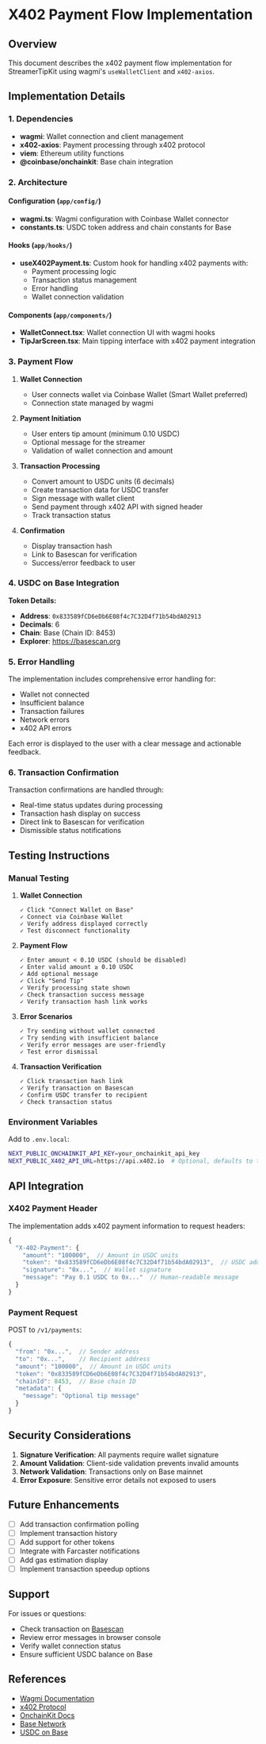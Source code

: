 # X402 Payment Flow Implementation

## Overview
This document describes the x402 payment flow implementation for StreamerTipKit using wagmi's `useWalletClient` and `x402-axios`.

## Implementation Details

### 1. Dependencies
- **wagmi**: Wallet connection and client management
- **x402-axios**: Payment processing through x402 protocol
- **viem**: Ethereum utility functions
- **@coinbase/onchainkit**: Base chain integration

### 2. Architecture

#### Configuration (`app/config/`)
- **wagmi.ts**: Wagmi configuration with Coinbase Wallet connector
- **constants.ts**: USDC token address and chain constants for Base

#### Hooks (`app/hooks/`)
- **useX402Payment.ts**: Custom hook for handling x402 payments with:
  - Payment processing logic
  - Transaction status management
  - Error handling
  - Wallet connection validation

#### Components (`app/components/`)
- **WalletConnect.tsx**: Wallet connection UI with wagmi hooks
- **TipJarScreen.tsx**: Main tipping interface with x402 payment integration

### 3. Payment Flow

1. **Wallet Connection**
   - User connects wallet via Coinbase Wallet (Smart Wallet preferred)
   - Connection state managed by wagmi

2. **Payment Initiation**
   - User enters tip amount (minimum 0.10 USDC)
   - Optional message for the streamer
   - Validation of wallet connection and amount

3. **Transaction Processing**
   - Convert amount to USDC units (6 decimals)
   - Create transaction data for USDC transfer
   - Sign message with wallet client
   - Send payment through x402 API with signed header
   - Track transaction status

4. **Confirmation**
   - Display transaction hash
   - Link to Basescan for verification
   - Success/error feedback to user

### 4. USDC on Base Integration

**Token Details:**
- **Address**: `0x833589fCD6eDb6E08f4c7C32D4f71b54bdA02913`
- **Decimals**: 6
- **Chain**: Base (Chain ID: 8453)
- **Explorer**: https://basescan.org

### 5. Error Handling

The implementation includes comprehensive error handling for:
- Wallet not connected
- Insufficient balance
- Transaction failures
- Network errors
- x402 API errors

Each error is displayed to the user with a clear message and actionable feedback.

### 6. Transaction Confirmation

Transaction confirmations are handled through:
- Real-time status updates during processing
- Transaction hash display on success
- Direct link to Basescan for verification
- Dismissible status notifications

## Testing Instructions

### Manual Testing

1. **Wallet Connection**
   ```
   ✓ Click "Connect Wallet on Base"
   ✓ Connect via Coinbase Wallet
   ✓ Verify address displayed correctly
   ✓ Test disconnect functionality
   ```

2. **Payment Flow**
   ```
   ✓ Enter amount < 0.10 USDC (should be disabled)
   ✓ Enter valid amount ≥ 0.10 USDC
   ✓ Add optional message
   ✓ Click "Send Tip"
   ✓ Verify processing state shown
   ✓ Check transaction success message
   ✓ Verify transaction hash link works
   ```

3. **Error Scenarios**
   ```
   ✓ Try sending without wallet connected
   ✓ Try sending with insufficient balance
   ✓ Verify error messages are user-friendly
   ✓ Test error dismissal
   ```

4. **Transaction Verification**
   ```
   ✓ Click transaction hash link
   ✓ Verify transaction on Basescan
   ✓ Confirm USDC transfer to recipient
   ✓ Check transaction status
   ```

### Environment Variables

Add to `.env.local`:
```bash
NEXT_PUBLIC_ONCHAINKIT_API_KEY=your_onchainkit_api_key
NEXT_PUBLIC_X402_API_URL=https://api.x402.io  # Optional, defaults to this
```

## API Integration

### X402 Payment Header

The implementation adds x402 payment information to request headers:
```typescript
{
  "X-402-Payment": {
    "amount": "100000",  // Amount in USDC units
    "token": "0x833589fCD6eDb6E08f4c7C32D4f71b54bdA02913",  // USDC address
    "signature": "0x...",  // Wallet signature
    "message": "Pay 0.1 USDC to 0x..."  // Human-readable message
  }
}
```

### Payment Request

POST to `/v1/payments`:
```typescript
{
  "from": "0x...",  // Sender address
  "to": "0x...",    // Recipient address
  "amount": "100000",  // Amount in USDC units
  "token": "0x833589fCD6eDb6E08f4c7C32D4f71b54bdA02913",
  "chainId": 8453,  // Base chain ID
  "metadata": {
    "message": "Optional tip message"
  }
}
```

## Security Considerations

1. **Signature Verification**: All payments require wallet signature
2. **Amount Validation**: Client-side validation prevents invalid amounts
3. **Network Validation**: Transactions only on Base mainnet
4. **Error Exposure**: Sensitive error details not exposed to users

## Future Enhancements

- [ ] Add transaction confirmation polling
- [ ] Implement transaction history
- [ ] Add support for other tokens
- [ ] Integrate with Farcaster notifications
- [ ] Add gas estimation display
- [ ] Implement transaction speedup options

## Support

For issues or questions:
- Check transaction on [Basescan](https://basescan.org)
- Review error messages in browser console
- Verify wallet connection status
- Ensure sufficient USDC balance on Base

## References

- [Wagmi Documentation](https://wagmi.sh)
- [x402 Protocol](https://x402.io)
- [OnchainKit Docs](https://onchainkit.xyz)
- [Base Network](https://base.org)
- [USDC on Base](https://www.circle.com/en/usdc)
